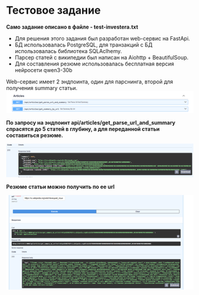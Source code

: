 # Тестовое задание

__Само задание описано в файле - test-investera.txt__

- Для решения этого задания был разработан web-сервис на FastApi.
- БД использовалась PostgreSQL, для транзакций с БД использовалась библиотека SQLAclhemy.
- Парсер статей с википедии был написан на Aiohttp + BeautifulSoup.
- Для составления резюме использовалась бесплатная версия нейросети qwen3-30b

Web-сервис имеет 2 эндпоинта, один для парснинга, второй для получения summary статьи. 
![img_1.png](img_1.png)

__По запросу на эндпоинт api/articles/get_parse_url_and_summary спрасятся до 5 статей в глубину, а для переданной статьи составиться резюме.__

![img.png](img.png)

__Резюме статьи можно получить по ее url__

![img_2.png](img_2.png)